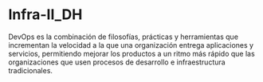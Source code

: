 # Infra-II_DH
DevOps es la combinación de filosofías, prácticas y herramientas que incrementan la velocidad a la que una organización entrega aplicaciones y servicios, permitiendo mejorar los productos a un ritmo más rápido que las organizaciones que usen procesos de desarrollo e infraestructura tradicionales.

